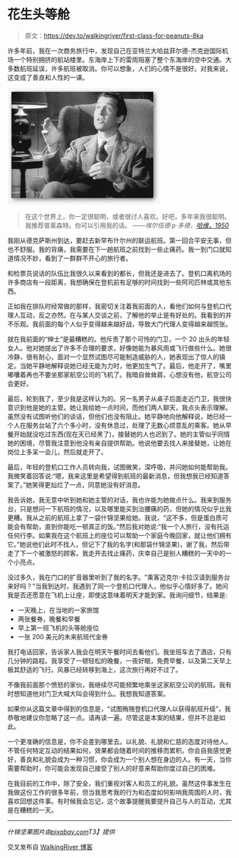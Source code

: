 # 花生头等舱

> 原文：<https://dev.to/walkingriver/first-class-for-peanuts-8ka>

许多年前，我在一次商务旅行中，发现自己在亚特兰大哈兹菲尔德-杰克逊国际机场一个特别拥挤的航站楼里。东海岸上下的雷雨阻塞了整个东海岸的空中交通。大多数航班延误，许多航班被取消。你可以想象，人们的心情不是很好。对我来说，这变成了善良和人性的一课。

[![James Stewart in Harvey](img/0a69d84d5df1a405f63a20c5d9dd2535.png)](https://res.cloudinary.com/practicaldev/image/fetch/s--vmPl4nIQ--/c_limit%2Cf_auto%2Cfl_progressive%2Cq_auto%2Cw_880/https://walkingriver.com/assets/img/harvey.png)

> 在这个世界上，你一定很聪明，或者很讨人喜欢。好吧，多年来我很聪明。我推荐普莱森特。你可以引用我的话。
> *——埃尔伍德·p·多德，[哈维，1950](https://www.imdb.com/title/tt0042546/)*

我刚从德克萨斯州到达，要赶去新罕布什尔州的联运航班。第一回合平安无事，但也不舒服。我的背痛，我需要在下一趟航班之前找到一些止痛药。我一到门口就知道情况不妙，看到了一群群不开心的旅行者。

和检票员说话的队伍比我很久以来看到的都长，但我还是进去了。登机口离机场的许多商店有一段距离，我想确保在登机前有足够的时间找到一些阿司匹林或其他东西。

正如我在排队时经常做的那样，我密切关注着我前面的人，看他们如何与登机口代理人互动，反之亦然。在与某人交谈之前，了解他的举止是有好处的。我看到的并不乐观。我前面的每个人似乎变得越来越好战，导致大门代理人变得越来越慌张。

就在我前面的“绅士”是最糟糕的。他斥责了那个可怜的门卫，一个 20 出头的年轻女人。他对她提出了许多不合理的要求，好像她能为暴风雨或飞行做些什么。她很冷静，很有耐心，面对一个显然试图尽可能制造威胁的人，她表现出了惊人的镇定。当她平静地解释说她已经无能为力时，他更加生气了。最后，他走开了，嘴里嘟囔着再也不要坐那家航空公司的飞机了。我暗自耸耸肩，心想没有他，航空公司会更好。

最后，轮到我了，至少我是这样认为的。另一名男子从桌子后面走近门卫，我很快意识到他是她的主管。她让我给她一点时间，而他们两人聊天，我点头表示理解。虽然没有试图听他们的谈话，但他们也没有阻止。她平静地向他解释说，她已经一个人在服务台站了六个多小时，没有休息过，处理了无数心烦意乱的乘客。她从早餐开始就没吃过东西(现在天已经黑了)，接替她的人也迟到了。她的主管似乎同情她的困境，尽管我注意到他没有亲自提供帮助。他说他要去找人来接替她，让她在岗位上多呆一会儿，然后就走开了。

最后，年轻的登机口工作人员转向我，试图微笑，深呼吸，并问她如何能帮助我。我微笑着回答说:“嗯，我来这里是希望得到航班的最新消息，但我想我已经知道答案了。”她笑得更灿烂了一点，同意她没有好消息。

我告诉她，我无意中听到她和她主管的对话，我也许能为她做点什么。我来到服务台，只是想问一下航班的情况，以及哪里能买到治腰痛的药，但她的情况似乎比我更糟。我从之前的航班上拿了一袋什锦坚果给她。我说，“这不多，但是蛋白质可能会有帮助，直到你能吃一顿真正的饭。”然后我对她说:“我一个人旅行，没有托运任何行李。如果我在这个航班上的座位可以帮助一个家庭今晚回家，就让他们拥有它。”她说他们此时不找人，但记下了我的名字(和那袋什锦坚果)，谢了我，然后带走了下一个被激怒的顾客。我走开去找止痛药，庆幸自己是别人糟糕的一天中的一个小亮点。

没过多久，我在门口的扩音器里听到了我的名字。"乘客迈克尔·卡拉汉请到服务台来好吗？"当我到达时，我遇到了同一个登机口代理人，他似乎心情好多了。她问我是否还愿意在飞机上让座，即使这意味着明天才能到家。我询问细节，结果是:

*   一天晚上，在当地的一家旅馆
*   两张餐券，晚餐和早餐
*   早上第一班飞机的头等舱座位
*   一张 200 美元的未来航班代金券

我打电话回家，告诉家人我会在明天午餐时间去看他们。我坐班车去了酒店，只有几分钟的路程。我享受了一顿轻松的晚餐，一夜好眠，免费早餐，以及第二天早上极其舒适的飞行。风暴已经转移到海上，这次旅行再好不过了。

不像我前面那个愤怒的家伙，我继续尽可能频繁地乘坐这家航空公司的航班。我有时想知道他对门卫大喊大叫会得到什么。我想我知道答案。

如果你从这篇文章中得到的信息是，“试图贿赂登机口代理人以获得航班升级”，我恭敬地建议你忽略了这一点。请再读一遍。尽管这是本案的结果，但并不总是如此。

一个更准确的信息是，你不会差到哪里去。以礼貌、礼貌和仁慈的态度对待他人。不管任何特定互动的结果如何，效果都会随着时间的推移而累积。你会自我感觉更好，善良和礼貌会成为一种习惯，你会成为一个别人想在身边的人。有一天，当你需要帮助时，你可能会发现自己接受了别人的好意来帮助你度过自己的困难。

在我目前的工作中，除了安全，我们重视对客人和员工的礼貌。虽然这件事发生在我做这份工作的很多年前，但当我思考我的行为和态度如何影响我周围的人时，我喜欢回想这件事。有时候我会忘记，这个故事提醒我要提升自己与人的互动，尤其是在糟糕的一天。

* * *

*什锦坚果图片由[pixabay.com](https://pixabay.com/photos/nuts-mixed-nuts-food-assorted-1436875/)T3】提供*

交叉发布自 [WalkingRiver 博客](https://walkingriver.com/first-class-for-peanuts/)